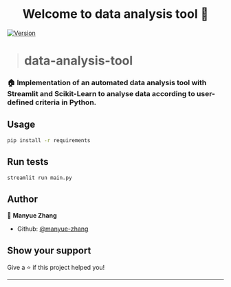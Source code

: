 <h1 align="center">Welcome to data analysis tool 👋</h1>
<p>
  <a href="https://www.npmjs.com/package/data analysis tool" target="_blank">
    <img alt="Version" src="https://img.shields.io/npm/v/data analysis tool.svg">
  </a>
</p>

> # data-analysis-tool

### 🏠 Implementation of an automated data analysis tool with Streamlit and Scikit-Learn to analyse data according to user-defined criteria in Python. 

## Usage

```sh
pip install -r requirements
```

## Run tests

```sh
streamlit run main.py
```

## Author

👤 **Manyue Zhang**

* Github: [@manyue-zhang](https://github.com/manyue-zhang)

## Show your support

Give a ⭐️ if this project helped you!

***

